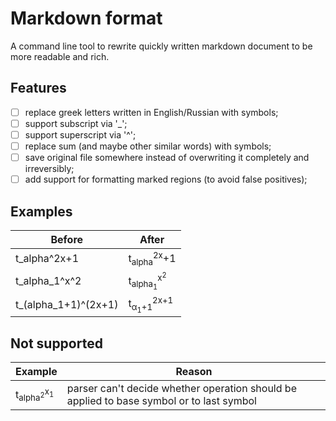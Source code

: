# Markdown format

A command line tool to rewrite quickly written markdown document to be more readable and rich.

## Features

- [ ] replace greek letters written in English/Russian with symbols;
- [ ] support subscript via '_';
- [ ] support superscript via '^';
- [ ] replace sum (and maybe other similar words) with symbols;
- [ ] save original file somewhere instead of overwriting it completely and irreversibly;
- [ ] add support for formatting marked regions (to avoid false positives);

## Examples

| Before               | After                                                 |
| -------------------- | ----------------------------------------------------- |
| t_alpha^2x+1         | t<sub>alpha</sub><sup>2x</sup>+1                      |
| t_alpha_1^x^2        | t<sub>alpha<sub>1</sub></sub><sup>x<sup>2</sup></sup> |
| t_(alpha_1+1)^(2x+1) | t<sub>&alpha;<sub>1</sub>+1</sub><sup>2x+1</sup>      |

## Not supported

| Example                                               | Reason                                                                                   |
| ----------------------------------------------------- | ---------------------------------------------------------------------------------------- |
| t<sub>alpha<sup>2</sup></sub><sup>x<sub>1</sub></sup> | parser can't decide whether operation should be applied to base symbol or to last symbol |
